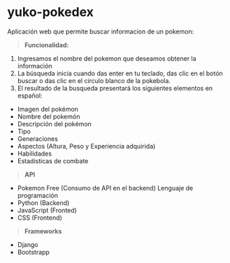 # yuko-pokedex
Aplicación web que permite buscar informacion de un pokemon:
> **Funcionalidad:**
1. Ingresamos el nombre del pokemon que deseamos obtener la información
2. La búsqueda inicia cuando das enter en tu teclado, das clic en el botón buscar o das clic en el circulo blanco de la pokebola.
3. El resultado de la busqueda presentará los siguientes elementos en español:
  - Imagen del pokémon
  - Nombre del pokemón
  - Descripción del pokémon
  - Tipo
  - Generaciones
  - Aspectos (Altura, Peso y Experiencia adquirida)
  - Habilidades
  - Estadisticas de combate 
> **API**
- Pokemon Free (Consumo de API en el backend)
Lenguaje de programación
- Python (Backend)
- JavaScript (Fronted)
- CSS (Frontend)
> **Frameworks**
- Django 
- Bootstrapp
